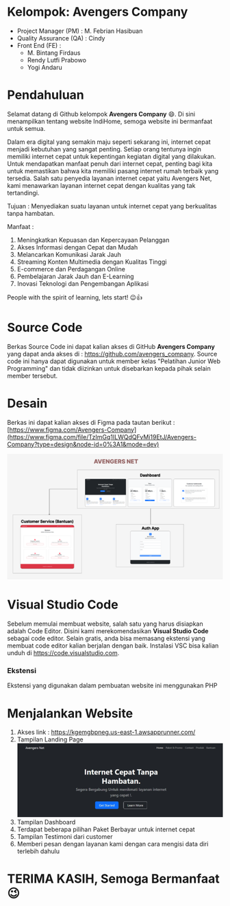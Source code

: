 # Kelompok: Avengers Company
  * Project Manager (PM) : M. Febrian Hasibuan 
  * Quality Assurance (QA) : Cindy
  * Front End (FE) :
    - M. Bintang Firdaus
    - Rendy Lutfi Prabowo
    - Yogi Andaru

# Pendahuluan
Selamat datang di Github kelompok **Avengers Company** 😄. Di sini menampilkan tentang website IndiHome, semoga website ini bermanfaat untuk semua. 

Dalam era digital yang semakin maju seperti sekarang ini, internet cepat menjadi kebutuhan yang sangat penting. Setiap orang tentunya ingin memiliki internet cepat untuk kepentingan kegiatan digital yang dilakukan. 
Untuk mendapatkan manfaat penuh dari internet cepat, penting bagi kita untuk memastikan bahwa kita memiliki pasang internet rumah terbaik yang tersedia. Salah satu penyedia layanan internet cepat yaitu Avengers Net, kami menawarkan layanan internet cepat dengan kualitas yang tak tertandingi.

Tujuan : Menyediakan suatu layanan untuk internet cepat yang berkualitas tanpa hambatan. 

Manfaat :
1. Meningkatkan Kepuasan dan Kepercayaan Pelanggan
2. Akses Informasi dengan Cepat dan Mudah
3. Melancarkan Komunikasi Jarak Jauh
4. Streaming Konten Multimedia dengan Kualitas Tinggi
5. E-commerce dan Perdagangan Online
6. Pembelajaran Jarak Jauh dan E-Learning
7. Inovasi Teknologi dan Pengembangan Aplikasi

People with the spirit of learning, lets start! 😉👍

# Source Code
Berkas Source Code ini dapat kalian akses di GitHub **Avengers Company** yang dapat anda akses di : https://github.com/avengers_company.
Source code ini hanya dapat digunakan untuk member kelas "Pelatihan Junior Web Programming" dan tidak diizinkan untuk disebarkan kepada pihak selain member tersebut.

# Desain
Berkas ini dapat kalian akses di Figma pada tautan berikut :
[https://www.figma.com/Avengers-Company](https://www.figma.com/file/TzImGq1ILWQdQFvMi19EtJ/Avengers-Company?type=design&node-id=0%3A1&mode=dev)

![Image](public/assets/image.png)

# Visual Studio Code
Sebelum memulai membuat website, salah satu yang harus disiapkan adalah Code Editor. Disini kami merekomendasikan **Visual Studio Code** sebagai code editor. Selain gratis, anda bisa memasang ekstensi yang membuat code editor kalian berjalan dengan baik. Instalasi VSC bisa kalian unduh di https://code.visualstudio.com.

### Ekstensi
Ekstensi yang digunakan dalam pembuatan website ini menggunakan PHP

# Menjalankan Website
1. Akses link : https://kgemgbpneg.us-east-1.awsapprunner.com/
2. Tampilan Landing Page
   ![Image](public/assets/1.jpg)
4. Tampilan Dashboard
5. Terdapat beberapa pilihan Paket Berbayar untuk internet cepat
6. Tampilan Testimoni dari customer
7. Memberi pesan dengan layanan kami dengan cara mengisi data diri terlebih dahulu

# TERIMA KASIH, Semoga Bermanfaat 😉
